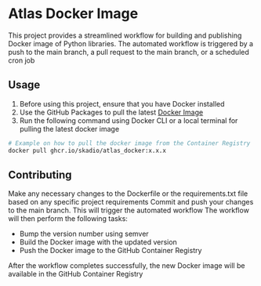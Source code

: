 # Atlas Docker Image

This project provides a streamlined workflow for building and publishing Docker image of Python libraries.
The automated workflow is triggered by a push to the main branch, a pull request to the main branch, or a scheduled cron job

## Usage
1. Before using this project, ensure that you have Docker installed
2. Use the GitHub Packages to pull the latest [Docker Image](https://github.com/skadio/atlas_docker/pkgs/container/atlas_docker)
3. Run the following command using Docker CLI or a local terminal for pulling the latest docker image

```dockerfile
# Example on how to pull the docker image from the Container Registry
docker pull ghcr.io/skadio/atlas_docker:x.x.x
```

## Contributing
Make any necessary changes to the Dockerfile or the requirements.txt file based on any specific project requirements
Commit and push your changes to the main branch. This will trigger the automated workflow
The workflow will then perform the following tasks:
   - Bump the version number using semver
   - Build the Docker image with the updated version
   - Push the Docker image to the GitHub Container Registry

After the workflow completes successfully, the new Docker image will be available in the GitHub Container Registry